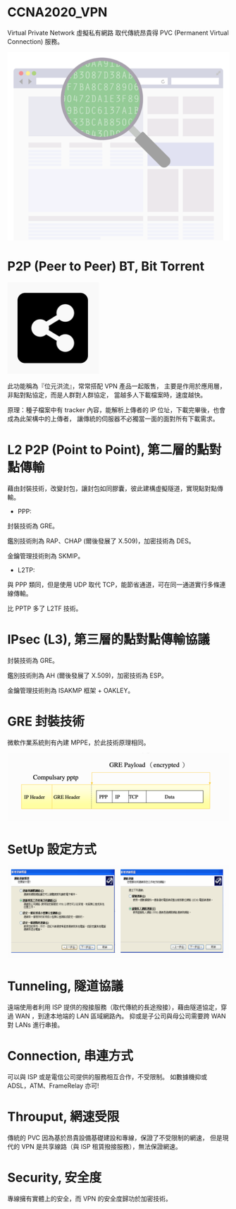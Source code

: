 # CCNA2020_VPN
Virtual Private Network 虛擬私有網路
取代傳統昂貴得 PVC (Permanent Virtual Connection) 服務。

![vpn](https://raw.githubusercontent.com/QueenieCplusplus/CCNA2020_VPN/master/vpn.png)

# P2P (Peer to Peer) BT, Bit Torrent

![torrent](https://raw.githubusercontent.com/QueenieCplusplus/CCNA2020_VPN/master/share.png)

此功能稱為『位元洪流』，常常搭配 VPN 產品一起販售，
主要是作用於應用層，非點對點協定，而是人群對人群協定，
當越多人下載檔案時，速度越快。

原理：種子檔案中有 tracker 內容，能解析上傳者的 IP 位址，下載完畢後，也會成為此架構中的上傳者，
讓傳統的伺服器不必獨當一面的面對所有下載需求。


# L2 P2P (Point to Point), 第二層的點對點傳輸

藉由封裝技術，改變封包，讓封包如同膠囊，彼此建構虛擬隧道，實現點對點傳輸。

* PPP:

封裝技術為 GRE。

鑑別技術則為 RAP、CHAP (爾後發展了 X.509)，加密技術為 DES。

金鑰管理技術則為 SKMIP。


* L2TP:

與 PPP 類同，但是使用 UDP 取代 TCP，能節省通道，可在同一通道實行多條連線傳輸。

比 PPTP 多了 L2TF 技術。

# IPsec (L3), 第三層的點對點傳輸協議

封裝技術為 GRE。

鑑別技術則為 AH (爾後發展了 X.509)，加密技術為 ESP。

金鑰管理技術則為 ISAKMP 框架 + OAKLEY。


# GRE 封裝技術

微軟作業系統則有內建 MPPE，於此技術原理相同。

![gre](https://raw.githubusercontent.com/QueenieCplusplus/CCNA2020_VPN/master/GRE%20Frame.png)


# SetUp 設定方式

![setup](https://raw.githubusercontent.com/QueenieCplusplus/CCNA2020_VPN/master/GUI%20setup.png)


# Tunneling, 隧道協議

遠端使用者利用 ISP 提供的撥接服務（取代傳統的長途撥接），藉由隧道協定，穿過 WAN ，到達本地端的 LAN 區域網路內。
抑或是子公司與母公司需要跨 WAN 對 LANs 進行串接。

# Connection, 串連方式

可以與 ISP 或是電信公司提供的服務相互合作，不受限制。
如數據機抑或 ADSL，ATM、FrameRelay 亦可! 

# Throuput, 網速受限

傳統的 PVC 因為基於昂貴設備基礎建設和專線，保證了不受限制的網速，
但是現代的 VPN 是共享線路（與 ISP 租賃撥接服務），無法保證網速。

# Security, 安全度

專線擁有實體上的安全，而 VPN 的安全度歸功於加密技術。





